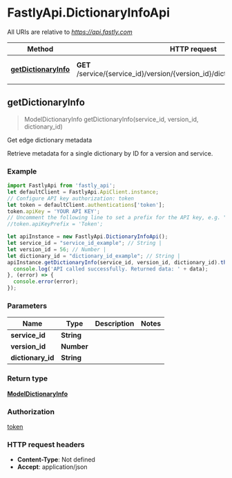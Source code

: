 # FastlyApi.DictionaryInfoApi

All URIs are relative to *https://api.fastly.com*

Method | HTTP request | Description
------------- | ------------- | -------------
[**getDictionaryInfo**](DictionaryInfoApi.md#getDictionaryInfo) | **GET** /service/{service_id}/version/{version_id}/dictionary/{dictionary_id}/info | Get edge dictionary metadata



## getDictionaryInfo

> ModelDictionaryInfo getDictionaryInfo(service_id, version_id, dictionary_id)

Get edge dictionary metadata

Retrieve metadata for a single dictionary by ID for a version and service.

### Example

```javascript
import FastlyApi from 'fastly_api';
let defaultClient = FastlyApi.ApiClient.instance;
// Configure API key authorization: token
let token = defaultClient.authentications['token'];
token.apiKey = 'YOUR API KEY';
// Uncomment the following line to set a prefix for the API key, e.g. "Token" (defaults to null)
//token.apiKeyPrefix = 'Token';

let apiInstance = new FastlyApi.DictionaryInfoApi();
let service_id = "service_id_example"; // String | 
let version_id = 56; // Number | 
let dictionary_id = "dictionary_id_example"; // String | 
apiInstance.getDictionaryInfo(service_id, version_id, dictionary_id).then((data) => {
  console.log('API called successfully. Returned data: ' + data);
}, (error) => {
  console.error(error);
});

```

### Parameters


Name | Type | Description  | Notes
------------- | ------------- | ------------- | -------------
 **service_id** | **String**|  | 
 **version_id** | **Number**|  | 
 **dictionary_id** | **String**|  | 

### Return type

[**ModelDictionaryInfo**](ModelDictionaryInfo.md)

### Authorization

[token](../README.md#token)

### HTTP request headers

- **Content-Type**: Not defined
- **Accept**: application/json

